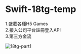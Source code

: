 # Swift-18tg-temp
1.盛載各種H5 Games <br />
2.接入公司平台註冊登入API<br />
3.第三方金流<br />


![18tg-part1](https://user-images.githubusercontent.com/8057425/111304959-5935a580-8691-11eb-8a74-f79b8b92572d.gif)
